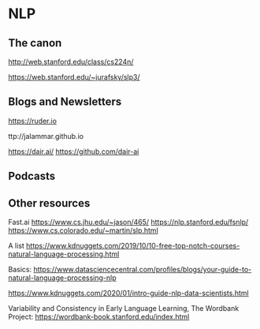 # NLP

## The canon

<http://web.stanford.edu/class/cs224n/>

<https://web.stanford.edu/~jurafsky/slp3/>

## Blogs and Newsletters

<https://ruder.io>

ttp://jalammar.github.io

<https://dair.ai/>
<https://github.com/dair-ai>

## Podcasts

## Other resources

Fast.ai
<https://www.cs.jhu.edu/~jason/465/>
<https://nlp.stanford.edu/fsnlp/>
<https://www.cs.colorado.edu/~martin/slp.html>

A list https://www.kdnuggets.com/2019/10/10-free-top-notch-courses-natural-language-processing.html

Basics: https://www.datasciencecentral.com/profiles/blogs/your-guide-to-natural-language-processing-nlp

https://www.kdnuggets.com/2020/01/intro-guide-nlp-data-scientists.html

Variability and Consistency in Early Language Learning, The Wordbank Project: https://wordbank-book.stanford.edu/index.html 
